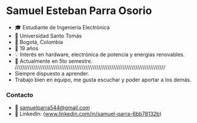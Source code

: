 # Samuel Esteban Parra Osorio
- 🎓 Estudiante de Ingeniería Electrónica
- 🏫 Universidad Santo Tomás
- 📍 Bogotá, Colombia  
- 📅 19 años  
- 💡 Interés en hardware, electrónica de potencia y energías renovables.  
- 🚀 Actualmente en 5to semestre.  
  /////////////////////////////////////////////////////////////////////////////////
- Siempre dispuesto a aprender.
- Trabajo bien en equipo, me gusta escuchar y poder aportar a los demás.
  
### Contacto
- 📧 samuelparra544@gmail.com
- 💼 LinkedIn: (www.linkedin.com/in/samuel-parra-6bb78132b)

